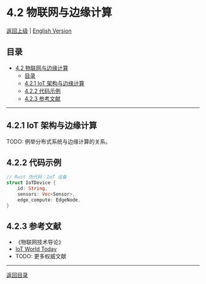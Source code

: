 # 4.2 物联网与边缘计算

[返回上级](../4-行业领域分析.md) | [English Version](../4-industry-domains-analysis/4.2-internet-of-things-and-edge-computing.md)

## 目录

- [4.2 物联网与边缘计算](#42-物联网与边缘计算)
  - [目录](#目录)
  - [4.2.1 IoT 架构与边缘计算](#421-iot-架构与边缘计算)
  - [4.2.2 代码示例](#422-代码示例)
  - [4.2.3 参考文献](#423-参考文献)

---

## 4.2.1 IoT 架构与边缘计算

TODO: 例举分布式系统与边缘计算的关系。

## 4.2.2 代码示例

```rust
// Rust 伪代码：IoT 设备
struct IoTDevice {
    id: String,
    sensors: Vec<Sensor>,
    edge_compute: EdgeNode,
}
```

## 4.2.3 参考文献

- 《物联网技术导论》
- [IoT World Today](https://www.iotworldtoday.com/)
- TODO: 更多权威文献

---

[返回目录](../0-总览与导航/0.1-全局主题树形目录.md)
